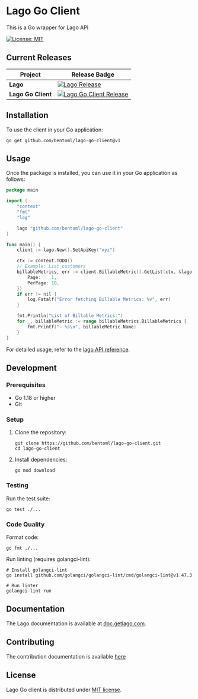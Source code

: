 # Lago Go Client

This is a Go wrapper for Lago API

[![License: MIT](https://img.shields.io/badge/License-MIT-blue.svg)](https://spdx.org/licenses/MIT.html)

## Current Releases

| Project            | Release Badge                                                                                                                                   |
| ------------------ | ----------------------------------------------------------------------------------------------------------------------------------------------- |
| **Lago**           | [![Lago Release](https://img.shields.io/github/v/release/getlago/lago)](https://github.com/getlago/lago/releases)                               |
| **Lago Go Client** | [![Lago Go Client Release](https://img.shields.io/github/v/release/getlago/lago-go-client)](https://github.com/bentoml/lago-go-client/releases) |

## Installation

To use the client in your Go application:

```shell
go get github.com/bentoml/lago-go-client@v1
```

## Usage

Once the package is installed, you can use it in your Go application as follows:

```go
package main

import (
	"context"
	"fmt"
	"log"

	lago "github.com/bentoml/lago-go-client"
)

func main() {
	client := lago.New().SetApiKey("xyz")

	ctx := context.TODO()
	// Example: List customers
	billableMetrics, err := client.BillableMetric().GetList(ctx, &lago.BillableMetricListInput{
		Page:    1,
		PerPage: 10,
	})
	if err != nil {
		log.Fatalf("Error fetching Billable Metrics: %v", err)
	}

	fmt.Println("List of Billable Metrics:")
	for _, billableMetric := range billableMetrics.BillableMetrics {
		fmt.Printf("- %s\n", billableMetric.Name)
	}
}
```

For detailed usage, refer to the [lago API reference](https://doc.getlago.com/api-reference/intro).

## Development

### Prerequisites

- Go 1.18 or higher
- Git

### Setup

1. Clone the repository:

    ```shell
    git clone https://github.com/bentoml/lago-go-client.git
    cd lago-go-client
    ```

2. Install dependencies:

    ```shell
    go mod download
    ```

### Testing

Run the test suite:

```shell
go test ./...
```

### Code Quality

Format code:

```shell
go fmt ./...
```

Run linting (requires golangci-lint):

```shell
# Install golangci-lint
go install github.com/golangci/golangci-lint/cmd/golangci-lint@v1.47.3

# Run linter
golangci-lint run
```

## Documentation

The Lago documentation is available at [doc.getlago.com](https://doc.getlago.com/api-reference/intro).

## Contributing

The contribution documentation is available [here](https://github.com/bentoml/lago-go-client/blob/main/CONTRIBUTING.md)

## License

Lago Go client is distributed under [MIT license](LICENSE).
